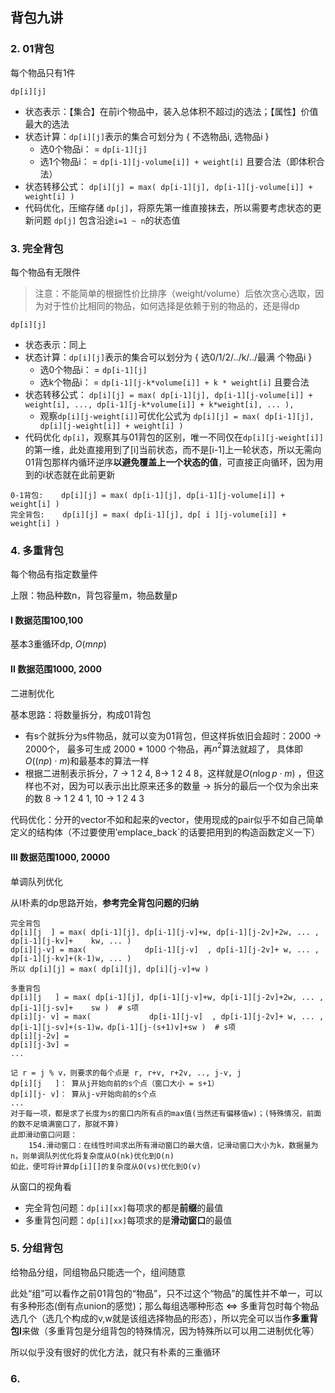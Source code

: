 ## 背包九讲

### 2. 01背包
每个物品只有1件

`dp[i][j]`
- 状态表示：【集合】在前i个物品中，装入总体积不超过j的选法；【属性】价值最大的选法
- 状态计算：`dp[i][j]`表示的集合可划分为 { 不选物品i, 选物品i }
    + 选0个物品i： = `dp[i-1][j]`
    + 选1个物品i： = `dp[i-1][j-volume[i]] + weight[i]` 且要合法（即体积合法）
- 状态转移公式： `dp[i][j] = max( dp[i-1][j], dp[i-1][j-volume[i]] + weight[i] )` 
- 代码优化，压缩存储 `dp[j]`，将原先第一维直接抹去，所以需要考虑状态的更新问题 `dp[j]` 包含沿途`i=1 ~ n`的状态值

### 3. 完全背包
每个物品有无限件

> 注意：不能简单的根据性价比排序（weight/volume）后依次贪心选取，因为对于性价比相同的物品，如何选择是依赖于别的物品的，还是得dp

`dp[i][j]`
+ 状态表示：同上
+ 状态计算：`dp[i][j]`表示的集合可以划分为 { 选0/1/2/../k/../最满 个物品i }
    - 选0个物品i： = `dp[i-1][j]`
    - 选k个物品i： = `dp[i-1][j-k*volume[i]] + k * weight[i]` 且要合法
+ 状态转移公式： `dp[i][j] = max( dp[i-1][j], dp[i-1][j-volume[i]] + weight[i], ..., dp[i-1][j-k*volume[i]] + k*weight[i], ... ), `
    - 观察`dp[i][j-weight[i]]`可优化公式为 `dp[i][j] = max( dp[i-1][j], dp[i][j-weight[i]] + weight[i] )`
+ 代码优化 `dp[i]`，观察其与01背包的区别，唯一不同仅在`dp[i][j-weight[i]]`的第一维，此处直接用到了[i]当前状态，而不是[i-1]上一轮状态，所以无需向01背包那样内循环逆序**以避免覆盖上一个状态的值**，可直接正向循环，因为用到的i状态就在此前更新

```
0-1背包:    dp[i][j] = max( dp[i-1][j], dp[i-1][j-volume[i]] + weight[i] )
完全背包:    dp[i][j] = max( dp[i-1][j], dp[ i ][j-volume[i]] + weight[i] )
```

### 4. 多重背包
每个物品有指定数量件

上限：物品种数n，背包容量m，物品数量p

#### I 数据范围100,100
基本3重循环dp, $O(mnp)$


#### II 数据范围1000, 2000
二进制优化

基本思路：将数量拆分，构成01背包
- 有s个就拆分为s件物品，就可以变为01背包，但这样拆依旧会超时：2000 -> 2000个， 最多可生成 2000 * 1000 个物品，再$n^2$算法就超了， 具体即 $O((np)\cdot m)$和最基本的算法一样
- 根据二进制表示拆分，7 -> 1 2 4, 8-> 1 2 4 8，这样就是$O(n \log p \cdot m)$ ，但这样也不对，因为可以表示出比原来还多的数量 $\to$ 拆分的最后一个仅为余出来的数 8 -> 1 2 4 1, 10 -> 1 2 4 3

代码优化：分开的vector不如和起来的vector，使用现成的pair似乎不如自己简单定义的结构体（不过要使用‵emplace_back`的话要把用到的构造函数定义一下）

#### III 数据范围1000, 20000
单调队列优化

从I朴素的dp思路开始，**参考完全背包问题的归纳** 
```
完全背包
dp[i][j  ] = max( dp[i-1][j], dp[i-1][j-v]+w, dp[i-1][j-2v]+2w, ... , dp[i-1][j-kv]+    kw, ... )
dp[i][j-v] = max(             dp[i-1][j-v]  , dp[i-1][j-2v]+ w, ... , dp[i-1][j-kv]+(k-1)w, ... )
所以 dp[i][j] = max( dp[i][j], dp[i][j-v]+w )

多重背包
dp[i][j   ] = max( dp[i-1][j], dp[i-1][j-v]+w, dp[i-1][j-2v]+2w, ... , dp[i-1][j-sv]+    sw )  # s项
dp[i][j- v] = max(             dp[i-1][j-v]  , dp[i-1][j-2v]+ w, ... , dp[i-1][j-sv]+(s-1)w，dp[i-1][j-(s+1)v]+sw )  # s项
dp[i][j-2v] =
dp[i][j-3v] = 
...

记 r = j % v，则要求的每个点是 r, r+v, r+2v, .., j-v, j
dp[i][j   ]： 算从j开始向前的s个点（窗口大小 = s+1）
dp[i][j- v]： 算从j-v开始向前的s个点
...
对于每一项，都是求了长度为s的窗口内所有点的max值(当然还有偏移值w)；(特殊情况，前面的数不足填满窗口了，那就不算)
此即滑动窗口问题：
    154.滑动窗口：在线性时间求出所有滑动窗口的最大值，记滑动窗口大小为k，数据量为n，则单调队列优化将复杂度从O(nk)优化到O(n)
如此，便可将计算dp[i][]的复杂度从O(vs)优化到O(v)

```
从窗口的视角看
- 完全背包问题：`dp[i][xx]`每项求的都是**前缀**的最值
- 多重背包问题：`dp[i][xx]`每项求的是**滑动窗口**的最值


### 5. 分组背包
给物品分组，同组物品只能选一个，组间随意

此处“组”可以看作之前01背包的“物品”，只不过这个“物品”的属性并不单一，可以有多种形态(倒有点union的感觉)；那么每组选哪种形态 $\iff$ 多重背包时每个物品选几个（选几个构成的v,w就是该组选择物品的形态），所以完全可以当作**多重背包I**来做（多重背包是分组背包的特殊情况，因为特殊所以可以用二进制优化等）

所以似乎没有很好的优化方法，就只有朴素的三重循环

### 6.